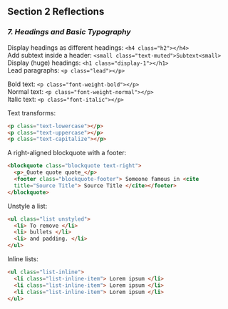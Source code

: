 ## Section 2 Reflections

### _7. Headings and Basic Typography_

Display headings as different headings: `<h4 class="h2"></h4>`  
Add subtext inside a header: `<small class="text-muted">Subtext<small>`  
Display (huge) headings: `<h1 class="display-1"></h1>`  
Lead paragraphs: `<p class="lead"></p>`  

Bold text: `<p class="font-weight-bold"></p>`  
Normal text: `<p class="font-weight-normal"></p>`  
Italic text: `<p class="font-italic"></p>`  

Text transforms:
```html
<p class="text-lowercase"></p>
<p class="text-uppercase"></p>
<p class="text-capitalize"></p>
```

A right-aligned blockquote with a footer:
```html
<blockquote class="blockquote text-right">
  <p>_Quote quote quote_</p>
  <footer class="blockquote-footer"> Someone famous in <cite
  title="Source Title"> Source Title </cite></footer>
</blockquote>
```

Unstyle a list:
```html
<ul class="list unstyled">
  <li> To remove </li>
  <li> bullets </li>
  <li> and padding. </li>
</ul>
```

Inline lists:
```html
<ul class="list-inline">
  <li class="list-inline-item"> Lorem ipsum </li>
  <li class="list-inline-item"> Lorem ipsum </li>
  <li class="list-inline-item"> Lorem ipsum </li>
</ul>
```
